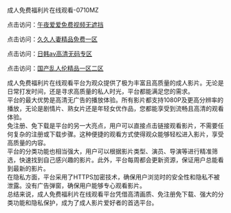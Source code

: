 成人免费福利片在线观看-0710MZ

点击访问：<a href="https://heiliaoxwd5i8.pages.dev">午夜爱爱免费视频无遮挡</a>

点击访问：<a href="https://heiliaowzu4ur.pages.dev">久久人妻精品免费一区</a>

点击访问：<a href="https://heiliaoxqkkct.pages.dev">日韩av高清无码专区</a>

点击访问：<a href="https://heiliao2dmwwy.pages.dev">国产乱人伦精品一区二区</a>

成人免费福利片在线观看平台为观众提供了极为丰富且高质量的成人影片。无论是日常打发时间，还是寻求高质量的私人时光，平台都能满足您的需求。  
平台的最大优势是高清无广告的播放体验。所有影片都支持1080P及更高分辨率的播放，无论是剧情片、熟女片还是年轻女优作品，您都能享受到流畅且高清的观看体验。  
免注册、免下载是平台的另一大亮点，用户可以直接点击链接观看影片，不需要任何复杂的注册或下载步骤。这种便捷的观看方式使得观众能够轻松进入影片，享受高质量的内容。  
平台的分类功能也相当强大，用户可以根据影片类型、演员、导演等进行精准筛选，快速找到自己感兴趣的影片。此外，平台每周都会更新资源，保证用户总能看到最新的影片。  
在隐私方面，平台采用了HTTPS加密技术，确保用户浏览时的安全性和隐私不被泄露。没有广告弹窗，确保用户能够专心观看影片。  
总结来说，成人免费福利片在线观看平台凭借高清画质、免注册免下载、强大的分类功能和隐私保护，成为了成人影片爱好者的首选平台。

<span style="display:none;">[Canonical link](https://github.com/jour54432/ribenvv1 )</span>
